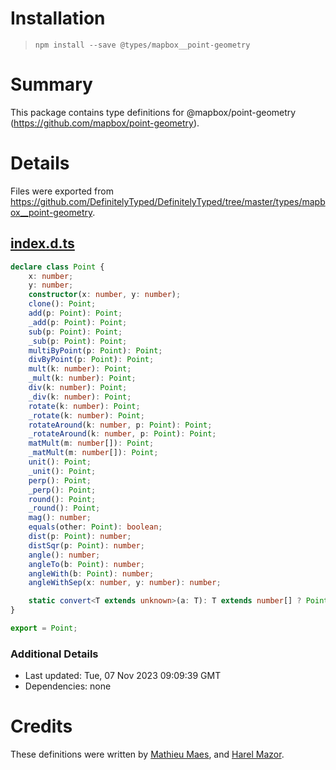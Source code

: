 # Installation
> `npm install --save @types/mapbox__point-geometry`

# Summary
This package contains type definitions for @mapbox/point-geometry (https://github.com/mapbox/point-geometry).

# Details
Files were exported from https://github.com/DefinitelyTyped/DefinitelyTyped/tree/master/types/mapbox__point-geometry.
## [index.d.ts](https://github.com/DefinitelyTyped/DefinitelyTyped/tree/master/types/mapbox__point-geometry/index.d.ts)
````ts
declare class Point {
    x: number;
    y: number;
    constructor(x: number, y: number);
    clone(): Point;
    add(p: Point): Point;
    _add(p: Point): Point;
    sub(p: Point): Point;
    _sub(p: Point): Point;
    multiByPoint(p: Point): Point;
    divByPoint(p: Point): Point;
    mult(k: number): Point;
    _mult(k: number): Point;
    div(k: number): Point;
    _div(k: number): Point;
    rotate(k: number): Point;
    _rotate(k: number): Point;
    rotateAround(k: number, p: Point): Point;
    _rotateAround(k: number, p: Point): Point;
    matMult(m: number[]): Point;
    _matMult(m: number[]): Point;
    unit(): Point;
    _unit(): Point;
    perp(): Point;
    _perp(): Point;
    round(): Point;
    _round(): Point;
    mag(): number;
    equals(other: Point): boolean;
    dist(p: Point): number;
    distSqr(p: Point): number;
    angle(): number;
    angleTo(b: Point): number;
    angleWith(b: Point): number;
    angleWithSep(x: number, y: number): number;

    static convert<T extends unknown>(a: T): T extends number[] ? Point : T extends Point ? Point : T;
}

export = Point;

````

### Additional Details
 * Last updated: Tue, 07 Nov 2023 09:09:39 GMT
 * Dependencies: none

# Credits
These definitions were written by [Mathieu Maes](https://github.com/webberig), and [Harel Mazor](https://github.com/HarelM).
